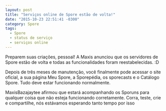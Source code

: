 ```yaml
---
layout: post
title: "Serviços online de Spore estão de volta!"
date: "2015-10-23 22:51:41 -0300"
category: Spore
tags:
  - Spore
  - status de serviço
  - serviços online
---
```

Preparem suas criações, pessoal! A Maxis anunciou que os servidores de Spore estão de volta e todas as funcionalidades foram reestabelecidas. :D

Depois de três meses de manutenção, você finalmente pode acessar o site oficial, a sua página Meu Spore, a Sporepédia, os sporecasts e o Catálogo Spore. Tudo deve estar funcionando normalmente.

MaxisBazajaytee afirmou que estará acompanhando os Sporuns para qualquer coisa que não esteja funcionando corretamente. Corra, teste, crie e compartilhe, nós estávamos esperando tanto tempo por isso
